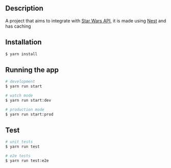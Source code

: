 ## Description

A project that aims to integrate with [Star Wars API](https://swapi.dev/documentation), it is made using [Nest](https://github.com/nestjs/nest) and has caching

## Installation

```bash
$ yarn install
```

## Running the app

```bash
# development
$ yarn run start

# watch mode
$ yarn run start:dev

# production mode
$ yarn run start:prod
```

## Test

```bash
# unit tests
$ yarn run test

# e2e tests
$ yarn run test:e2e
```
